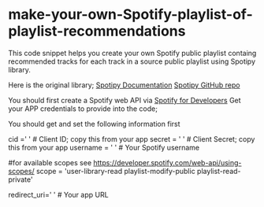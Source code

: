 # make-your-own-Spotify-playlist-of-playlist-recommendations

This code snippet helps you create your own Spotify public playlist containg recommended tracks for each track in a source public playlist using Spotipy library.

Here is the original library;
[Spotipy Documentation](http://spotipy.readthedocs.org/)
[Spotipy GitHub repo](https://github.com/plamere/spotipy)

You should first create a Spotify web API via [Spotify for Developers](https://beta.developer.spotify.com/)
Get your APP credentials to provide into the code;

You should get and set the following information first

cid =' ' # Client ID; copy this from your app
secret = ' ' # Client Secret; copy this from your app
username = ' ' # Your Spotify username

#for available scopes see https://developer.spotify.com/web-api/using-scopes/
scope = 'user-library-read playlist-modify-public playlist-read-private'

redirect_uri=' ' # Your app URL
